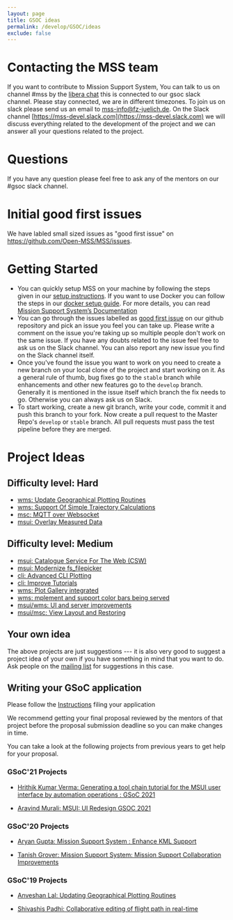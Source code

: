 ```yaml
---
layout: page
title: GSOC ideas
permalink: /develop/GSOC/ideas
exclude: false
---
```



# Contacting the MSS team
If you want to contribute to Mission Support System, 
You can talk to us on channel #mss by the [libera chat](https://web.libera.chat/?nick=Guest&#mss) 
this is connected to our gsoc slack channel. Please stay connected, we are in different timezones. 
To join us on slack please send  us an email to <mss-info@fz-juelich.de>. 
On the  Slack channel [https://mss-devel.slack.com](https://mss-devel.slack.com) we will 
discuss everything related to the development of the project and we can answer 
all your questions related to the project. 


# Questions 
If you have any question please feel free to ask any of the mentors on our #gsoc slack channel.

# Initial good first issues
We have labled small sized issues as "good first issue" on <https://github.com/Open-MSS/MSS/issues>.

# Getting Started
 - You can quickly setup MSS on your machine by following the steps given in our [setup instructions](/develop/Setup-Instructions). If you want to use Docker you can follow the steps in our [docker setup guide](/develop/docker_images). For more details, you can read [Mission Support System’s Documentation](https://mss.readthedocs.io/en/stable)
 - You can go through the issues labelled as [good first issue](https://github.com/Open-MSS/MSS/issues?q=is%3Aissue+is%3Aopen+label%3A%22good+first+issue%22) on our github repository and pick an issue you feel you can take up. Please write a comment on the issue you're taking up so multiple people don't work on the same issue. If you have any doubts related to the issue feel free to ask us on the Slack channel. You can also report any new issue you find on the Slack channel itself.
 - Once you've found the issue you want to work on you need to create a new branch on your local clone of the project and start working on it. As a general rule of thumb, bug fixes go to the `stable` branch while enhancements and other new features go to the `develop` branch. Generally it is mentioned in the issue itself which branch the fix needs to go. Otherwise you can always ask us on Slack.
 - To start working, create a new git branch, write your code, commit it and push this branch to your fork. Now create a pull request to the Master Repo's `develop` or `stable` branch. All pull requests must pass the test pipeline before they are merged.


# Project Ideas

## Difficulty level: Hard
 * [wms: Update Geographical Plotting Routines](/develop/GSOC/update_geographical_plotting_routines)
 * [wms: Support Of Simple Trajectory Calculations](/develop/GSOC/support_of_simple_trajectory_calculations)
 * [msc: MQTT over Websocket](/develop/GSOC/mqtt_over_websocket)
 * [msui: Overlay Measured Data](/develop/GSOC/overlay_measured_data)

## Difficulty level: Medium
 * [msui: Catalogue Service For The Web (CSW)](/develop/GSOC/catalogue_service_for_the_web)
 * [msui: Modernize fs_filepicker](/develop/GSOC/modernize_fs_filepicker)
 * [cli: Advanced CLI Plotting](/develop/GSOC/automated_plotting)
 * [cli: Improve Tutorials](/develop/GSOC/improve_tutorials)
 * [wms: Plot Gallery integrated](/develop/GSOC/integrated_plot_gallery)
 * [wms: mplement and support color bars being served](/develop/GSOC/color_bars_served)
 * [msui/wms: UI and server improvements](/develop/GSOC/ui_server_improvements)
 * [msui/msc: View Layout and Restoring](/develop/GSOC/view_restoring)

 


## Your own idea

The above projects are just suggestions --- it is also very good to suggest a project idea of your own if you have
something in mind that you want to do. Ask people on the 
[mailing list](https://lists.fz-juelich.de/mailman/listinfo/mss-info) for suggestions in this case.




## Writing your GSoC application

Please follow the [Instructions](/develop/GSOC/instructions) filing your application

We recommend getting your final proposal reviewed by the mentors of that project before the 
proposal submission deadline so you can make changes in time.

You can take a look at the following projects from previous years to get help for your proposal.

### GSoC'21 Projects

- [Hrithik Kumar Verma: Generating a tool chain tutorial for the MSUI user interface by automation operations : GSoC 2021](https://github.com/Open-MSS/MSS/wiki/Generating-a-tool-chain-tutorial-for-the-MSUI-user-interface-by-automation-operations-:-GSoC---2021)

- [Aravind Murali: MSUI: UI Redesign GSOC 2021](https://github.com/Open-MSS/MSS/wiki/MSUI:-UI-Redesign---GSOC-2021)

### GSoC'20 Projects

- [Aryan Gupta: Mission Support System : Enhance KML Support](https://github.com/Open-MSS/MSS/wiki/KML:-Enhance-KML-Support---GSoC-2020)

- [Tanish Grover: Mission Support System: Mission Support Collaboration Improvements](https://github.com/Open-MSS/MSS/wiki/Mscolab:-Mission-Support-Collaboration-Improvements---GSoC-2020)

### GSoC'19 Projects

- [Anveshan Lal: Updating Geographical Plotting Routines](https://github.com/Open-MSS/MSS/wiki/Cartopy:-Updating-Geographical-Plotting-Routines----GSoC-2019)

- [Shivashis Padhi: Collaborative editing of flight path in real-time](https://github.com/Open-MSS/MSS/wiki/Mscolab:-Collaborative-editing-of-flight-path-in-real-time---GSoC19)
